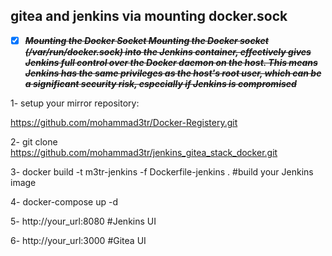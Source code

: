 ## gitea and jenkins via mounting docker.sock
- [x] ~~***Mounting the Docker Socket
Mounting the Docker socket (/var/run/docker.sock) into the Jenkins container,
effectively gives Jenkins full control over the Docker daemon on the host.
This means Jenkins has the same privileges as the host's root user, which can be a significant security risk, especially if Jenkins is compromised***~~ 

1- setup your mirror repository: 

 https://github.com/mohammad3tr/Docker-Registery.git

2- git clone https://github.com/mohammad3tr/jenkins_gitea_stack_docker.git 

3- docker build -t m3tr-jenkins -f Dockerfile-jenkins . #build your Jenkins image

4- docker-compose up -d

5- http://your_url:8080 #Jenkins UI

6- http://your_url:3000 #Gitea UI

